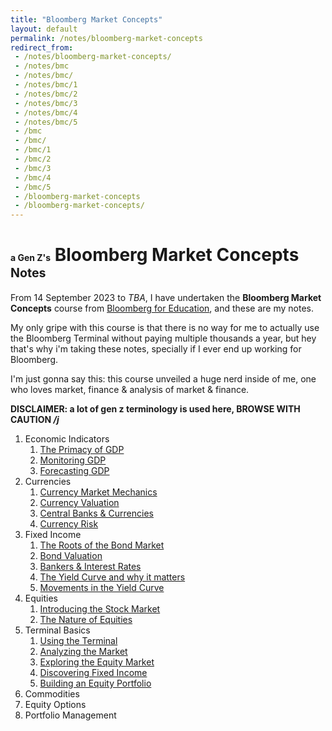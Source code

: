 ```yaml
---
title: "Bloomberg Market Concepts"
layout: default
permalink: /notes/bloomberg-market-concepts
redirect_from:
 - /notes/bloomberg-market-concepts/
 - /notes/bmc
 - /notes/bmc/
 - /notes/bmc/1
 - /notes/bmc/2
 - /notes/bmc/3
 - /notes/bmc/4
 - /notes/bmc/5
 - /bmc
 - /bmc/
 - /bmc/1
 - /bmc/2
 - /bmc/3
 - /bmc/4
 - /bmc/5
 - /bloomberg-market-concepts
 - /bloomberg-market-concepts/
---
```


# <span style="font-size:50%;">a Gen Z's</span> Bloomberg Market Concepts <span style="font-size:70%">Notes</span>

From 14 September 2023 to _TBA_, I have undertaken the **Bloomberg Market Concepts** course from [Bloomberg for Education](https://portal.bloombergforeducation.com), and these are my notes. 

My only gripe with this course is that there is no way for me to actually use the Bloomberg Terminal without paying multiple thousands a year, but hey that's why i'm taking these notes, specially if I ever end up working for Bloomberg. 

I'm just gonna say this: this course unveiled a huge nerd inside of me, one who loves market, finance & analysis of market & finance. 

**DISCLAIMER: a lot of gen z terminology is used here, BROWSE WITH CAUTION _/j_**

1. Economic Indicators
    1. [The Primacy of GDP](/notes/bmc/1/1)
    1. [Monitoring GDP](/notes/bmc/1/2)
    1. [Forecasting GDP](/notes/bmc/1/3)
1. Currencies
    1. [Currency Market Mechanics](/notes/bmc/2/1)
    1. [Currency Valuation](/notes/bmc/2/2)
    1. [Central Banks & Currencies](/notes/bmc/2/3)
    1. [Currency Risk](/notes/bmc/2/4)
1. Fixed Income
    1. [The Roots of the Bond Market](/notes/bmc/3/1)
    1. [Bond Valuation](/notes/bmc/3/2)
    1. [Bankers & Interest Rates](/notes/bmc/3/3)
    1. [The Yield Curve and why it matters](/notes/bmc/3/4)
    1. [Movements in the Yield Curve](/notes/bmc/3/5)
1. Equities
    1. [Introducing the Stock Market](/notes/bmc/4/1)
    1. [The Nature of Equities](/notes/bmc/4/2)
1. Terminal Basics
    1. [Using the Terminal](/notes/bmc/5/1)
    1. [Analyzing the Market](/notes/bmc/5/2)
    1. [Exploring the Equity Market](/notes/bmc/5/3)
    1. [Discovering Fixed Income](/notes/bmc/5/4)
    1. [Building an Equity Portfolio](/notes/bmc/5/5)
1. Commodities 
1. Equity Options 
1. Portfolio Management
